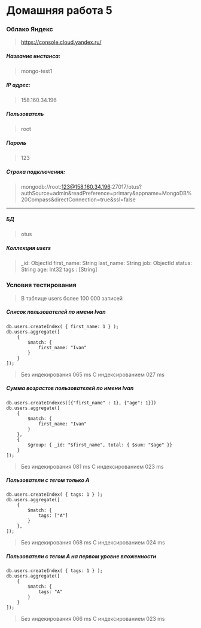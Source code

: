# Домашняя работа 5

### Облако Яндекс

> https://console.cloud.yandex.ru/

##### Название инстанса:

> mongo-test1

##### IP адрес:

> 158.160.34.196

##### Пользователь

> root

##### Пароль

> 123

##### Строка подключения:

> mongodb://root:123@158.160.34.196:27017/otus?authSource=admin&readPreference=primary&appname=MongoDB%20Compass&directConnection=true&ssl=false

---

##### БД

> otus

##### Коллекция users

> \_id: ObjectId
> first_name: String
> last_name: String
> job: ObjectId
> status: String
> age: Int32
> tags : [String]

### Условия тестирования

> В таблице users более 100 000 записей

##### Список пользователей по имени Ivan

```mongodb
db.users.createIndex( { first_name: 1 } );
db.users.aggregate([
    {
        $match: {
            first_name: "Ivan"
        }
    }
]);
```

> Без индекирования 065 ms
> С индексированием 027 ms

##### Сумма возрастов пользователей по имени Ivan

```mongodb
db.users.createIndexes([{"first_name" : 1}, {"age": 1}])
db.users.aggregate([
    {
        $match: {
            first_name: "Ivan"
        }
    },
    {
        $group: { _id: "$first_name", total: { $sum: "$age" }}
    }
]);
```

> Без индекирования 081 ms
> С индексированием 023 ms

##### Пользователи с тегом только A

```mongodb
db.users.createIndex( { tags: 1 } );
db.users.aggregate([
    {
        $match: {
            tags: ["A"]
        }
    },
]);
```

> Без индекирования 068 ms
> С индексированием 024 ms

##### Пользователи с тегом A на первом уровне вложенности

```mongodb
db.users.createIndex( { tags: 1 } );
db.users.aggregate([
    {
        $match: {
            tags: "A"
        }
    }
]);
```

> Без индекирования 066 ms
> С индексированием 023 ms
